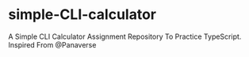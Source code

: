 # simple-CLI-calculator
A Simple CLI Calculator Assignment Repository To Practice TypeScript. Inspired From @Panaverse
